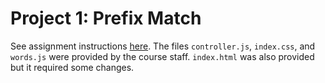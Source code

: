 Project 1: Prefix Match
=====
See assignment instructions <a href="https://stellar.mit.edu/S/course/6/fa15/6.170/courseMaterial/topics/topic1/project/noname/text">here</a>. The files ```controller.js```, ```index.css```, and ```words.js``` were provided by the course staff. ```index.html``` was also provided but it required some changes.
